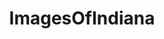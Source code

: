 ---
title: ImagesOfIndiana
crosslinks:
- whatsthisplant
- tattoos
- pics
- imagesofnetwork
- Indiana
- spiders
- EarthPorn
- funny
- trashy
- mildlyinteresting
- aww
- PokemonGoMPLS
- whatisthisthing
- itookapicture
- OldSchoolCool
- indianapolis
- mycology
- trees
- fossilid
- SouthBend
---